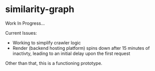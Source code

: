 # similarity-graph
Work In Progress...

Current Issues:
  - Working to simplify crawler logic
  - Render (backend hosting platform) spins down after 15 minutes of inactivty, leading to an initial delay upon the first request

Other than that, this is a functioning prototype.
